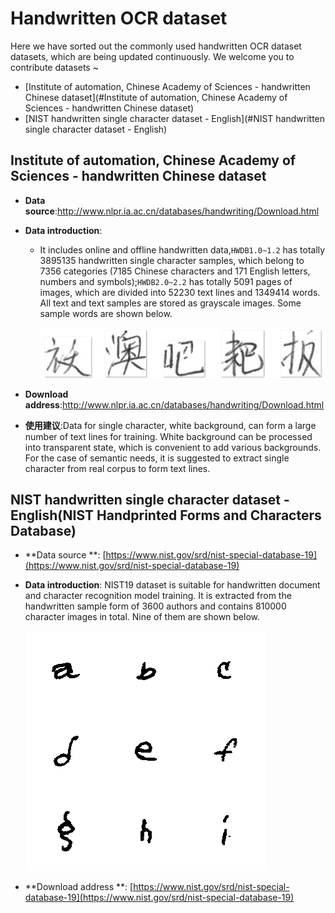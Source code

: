 # Handwritten OCR dataset

Here we have sorted out the commonly used handwritten OCR dataset datasets, which are being updated continuously. We
welcome you to contribute datasets ~

- [Institute of automation, Chinese Academy of Sciences - handwritten Chinese dataset](#Institute of automation, Chinese
  Academy of Sciences - handwritten Chinese dataset)
- [NIST handwritten single character dataset - English](#NIST handwritten single character dataset - English)

<a name="Institute of automation, Chinese Academy of Sciences - handwritten Chinese dataset"></a>

## Institute of automation, Chinese Academy of Sciences - handwritten Chinese dataset

- **Data source**:http://www.nlpr.ia.ac.cn/databases/handwriting/Download.html
- **Data introduction**:
    * It includes online and offline handwritten data,`HWDB1.0~1.2` has totally 3895135 handwritten single character
      samples, which belong to 7356 categories (7185 Chinese characters and 171 English letters, numbers and
      symbols);`HWDB2.0~2.2` has totally 5091 pages of images, which are divided into 52230 text lines and 1349414
      words. All text and text samples are stored as grayscale images. Some sample words are shown below.

      ![](../../datasets/CASIA_0.jpg)

- **Download address**:http://www.nlpr.ia.ac.cn/databases/handwriting/Download.html
- **使用建议**:Data for single character, white background, can form a large number of text lines for training. White
  background can be processed into transparent state, which is convenient to add various backgrounds. For the case of
  semantic needs, it is suggested to extract single character from real corpus to form text lines.

<a name="NIST handwritten single character dataset - English"></a>

## NIST handwritten single character dataset - English(NIST Handprinted Forms and Characters Database)

- **Data source
  **: [https://www.nist.gov/srd/nist-special-database-19](https://www.nist.gov/srd/nist-special-database-19)

- **Data introduction**: NIST19 dataset is suitable for handwritten document and character recognition model training.
  It is extracted from the handwritten sample form of 3600 authors and contains 810000 character images in total. Nine
  of them are shown below.

  ![](../../datasets/nist_demo.png)


- **Download address
  **: [https://www.nist.gov/srd/nist-special-database-19](https://www.nist.gov/srd/nist-special-database-19)
